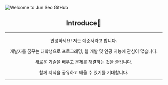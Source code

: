 ![Welcome to Jun Seo GitHub](https://capsule-render.vercel.app/api?type=slice&color=auto&height=250&text=Welcome👋&fontAlign=70&rotate=13&fontAlignY=25&desc=Jun%20Seo%20GitHub&descAlign=70&descAlignY=44&descColor=000000&fontSize=60)
<div align="center"><h2>Introduce👋</h2></div>
<hr>
<p align="center">안녕하세요! 저는 예준서라고 합니다.</p>
<p align="center">개발자를 꿈꾸는 대학생으로 프로그래밍, 웹 개발 및 인공 지능에 관심이 많습니다.</p>
<p align="center">새로운 기술을 배우고 문제를 해결하는 것을 즐깁니다.</p>
<p align="center">함께 지식을 공유하고 배울 수 있기를 기대합니다.</p>
<hr>
